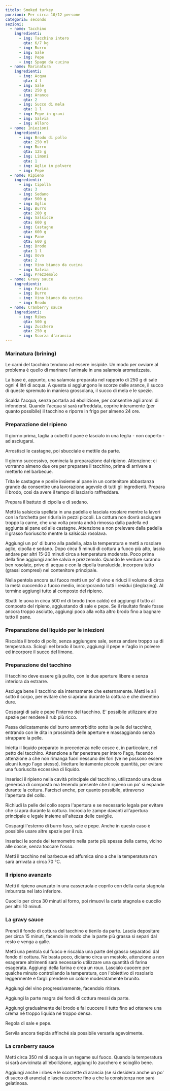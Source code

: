 ```yaml
---
titolo: Smoked turkey
porzioni: Per circa 10/12 persone
categoria: secondo
sezioni:
  - nome: Tacchino
    ingredienti:
      - ing: Tacchino intero
        qta: 6/7 kg
      - ing: Burro
      - ing: Sale
      - ing: Pepe
      - ing: Spago da cucina
  - nome: Marinatura
    ingredienti:
      - ing: Acqua
        qta: 4 l
      - ing: Sale
        qta: 250 g
      - ing: Arance
        qta: 2
      - ing: Succo di mela
        qta: 1 l
      - ing: Pepe in grani
      - ing: Salvia
      - ing: Alloro
  - nome: Iniezioni
    ingredienti:
      - ing: Brodo di pollo
        qta: 250 ml
      - ing: Burro
        qta: 125 g
      - ing: Limoni
        qta: 1
      - ing: Aglio in polvere
      - ing: Pepe
  - nome: Ripieno
    ingredienti:
      - ing: Cipolla
        qta: 3
      - ing: Sedano
        qta: 500 g
      - ing: Aglio
      - ing: Burro
        qta: 200 g
      - ing: Salsicce
        qta: 600 g
      - ing: Castagne
        qta: 600 g
      - ing: Pane
        qta: 600 g
      - ing: Brodo
        qta: 1 l
      - ing: Uova
        qta: 2
      - ing: Vino bianco da cucina
      - ing: Salvia
      - ing: Prezzemolo
  - nome: Gravy sauce
    ingredienti:
      - ing: Farina
      - ing: Burro
      - ing: Vino bianco da cucina
      - ing: Brodo
  - nome: Cranberry sauce
    ingredienti:
      - ing: Ribes
        qta: 500 g
      - ing: Zucchero
        qta: 250 g
      - ing: Scorza d'arancia
---
```


### Marinatura (brining)

Le carni del tacchino tendono ad essere insipide. Un modo per ovviare al problema è quello di marinare l'animale in una salamoia aromatizzata.

La base è, appunto, una salamoia preparata nel rapporto di 250 g di sale ogni 4 litri di acqua. A questa si aggiungono le scorze delle arance, il succo di queste spremuto in maniera grossolana, il succo di mela e le spezie.

Scalda l'acqua, senza portarla ad ebollizione, per consentire agli aromi di infondersi. Quando l'acqua si sarà raffreddata, coprire interamente (per quanto possibile) il tacchino e riporre in frigo per almeno 24 ore.


### Preparazione del ripieno

Il giorno prima, taglia a cubetti il pane e lascialo in una teglia - non coperto - ad asciugarsi.

Arrostisci le castagne, poi sbucciale e mettile da parte.

Il giorno successivo, comincia la preparazione dal ripieno. Attenzione: ci vorranno almeno due ore per preparare il tacchino, prima di arrivare a metterlo nel barbecue.

Trita le castagne e ponile insieme al pane in un contenitore abbastanza grande da consentire una lavorazione agevole di tutti gli ingredienti. Prepara il brodo, così da avere il tempo di lasciarlo raffreddare.

Prepara il battuto di cipolla e di sedano.

Metti la salsiccia spellata in una padella e lasciala rosolare mentre la lavori con la forchetta per ridurla in pezzi piccoli. La cottura non dovrà asciugare troppo la carne, che una volta pronta andrà rimossa dalla padella ed aggiunta al pane ed alle castagne. Attenzione a non prelevare dalla padella il grasso fuoriuscito mentre la salsiccia rosolava.

Aggiungi un po' di burro alla padella, alza la temperatura e metti a rosolare aglio, cipolla e sedano. Dopo circa 5 minuti di cottura a fuoco più alto, lascia andare per altri 15-20 minuti circa a temperatura moderata. Poco prima della fine aggiungi anche salvia e prezzemolo. Quando le verdure saranno ben rosolate, prive di acqua e con la cipolla translucida, incorpora tutto (grassi compresi) nel contenitore principale.

Nella pentola ancora sul fuoco metti un po' di vino e riduci il volume di circa la metà cuocendo a fuoco medio, incorporando tutti i residui (deglazing). Al termine aggiungi tutto al composto del ripieno.

Sbatti le uova in circa 500 ml di brodo (non caldo) ed aggiungi il tutto al composto del ripieno, aggiustando di sale e pepe. Se il risultato finale fosse ancora troppo asciutto, aggiungi poco alla volta altro brodo fino a bagnare tutto il pane.


### Preparazione del liquido per le iniezioni

Riscalda il brodo di pollo, senza aggiungere sale, senza andare troppo su di temperatura. Sciogli nel brodo il burro, aggiungi il pepe e l'aglio in polvere ed incorpore il succo del limone.


### Preparazione del tacchino

Il tacchino deve essere già pulito, con le due aperture libere e senza interiora da estrarre.

Asciuga bene il tacchino sia internamente che esternamente. Metti le ali sotto il corpo, per evitare che si aprano durante la cottura e che diventino dure.

Cospargi di sale e pepe l'interno del tacchino. E' possibile utilizzare altre spezie per rendere il rub più ricco.

Passa delicatamente del burro ammorbidito sotto la pelle del tacchino, entrando con le dita in prossimità delle aperture e massaggiando senza strappare la pelle.

Inietta il liquido preparato in precedenza nelle cosce e, in particolare, nel petto del tacchino. Attenzione a far penetrare per intero l'ago, facendo attenzione a che non rimanga fuori nessuno dei fori (ve ne possono essere alcuni lungo l'ago stesso). Iniettare lentamente piccole quantità, per evitare una fuoriuscita eccessiva di liquido.

Inserisci il ripieno nella cavità principale del tacchino, utilizzando una dose generosa di composto ma tenendo presente che il ripieno un po' si espande durante la cottura. Farcisci anche, per quanto possibile, attraverso l'apertura del collo.

Richiudi la pelle del collo sopra l'apertura e se necessario legala per evitare che si apra durante la cottura. Incrocia le zampe davanti all'apertura principale e legale insieme all'altezza delle caviglie.

Cospargi l'esterno di burro fuso, sale e pepe. Anche in questo caso è possibile usare altre spezie per il rub.

Inserisci le sonde del termometro nella parte più spessa della carne, vicino alle cosce, senza toccare l'osso.

Metti il tacchino nel barbecue ed affumica sino a che la temperatura non sarà arrivata a circa 70 °C.


### Il ripieno avanzato

Metti il ripieno avanzato in una casseruola e coprilo con della carta stagnola imburrata nel lato inferiore.

Cuocilo per circa 30 minuti al forno, poi rimuovi la carta stagnola e cuocilo per altri 10 minuti.


### La gravy sauce

Prendi il fondo di cottura del tacchino e tienilo da parte. Lascia depositare per circa 15 minuti, facendo in modo che la parte più grassa si separi dal resto e venga a galle.

Metti una pentola sul fuoco e riscalda una parte del grasso separatosi dal fondo di cottura. Ne basta poco, diciamo circa un mestolo, attenzione a non esagerare altrimenti sarà necessario utilizzare una quantità di farina esagerata. Aggiungi della farina e crea un roux. Lascialo cuocere per qualche minuto controllando la temperatura, con l'obiettivo di rosolarlo leggermente e fargli prendere un colore moderatamente brunito.

Aggiungi del vino progressivamente, facendolo ritirare.

Aggiungi la parte magra dei fondi di cottura messi da parte.

Aggiungi gradualmente del brodo e fai cuocere il tutto fino ad ottenere una crema né troppo liquida né troppo densa.

Regola di sale e pepe.

Servila ancora tiepida affinché sia possibile versarla agevolmente.


### La cranberry sauce

Metti circa 350 ml di acqua in un tegame sul fuoco. Quando la temperatura si sarà avvicinata all'ebollizione, aggiungi lo zucchero e scioglilo bene.

Aggiungi anche i ribes e le scorzette di arancia (se si desidera anche un po' di succo di arancia) e lascia cuocere fino a che la consistenza non sarà gelatinosa.